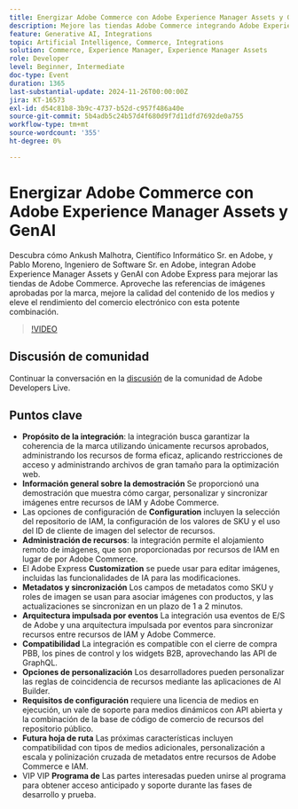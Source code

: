 ```yaml
---
title: Energizar Adobe Commerce con Adobe Experience Manager Assets y GenAI
description: Mejore las tiendas Adobe Commerce integrando Adobe Experience Manager Assets y GenAI con Adobe Express para aprovechar las referencias de imágenes aprobadas por la marca, mejorar la calidad del contenido de los medios y aumentar el rendimiento del comercio electrónico.
feature: Generative AI, Integrations
topic: Artificial Intelligence, Commerce, Integrations
solution: Commerce, Experience Manager, Experience Manager Assets
role: Developer
level: Beginner, Intermediate
doc-type: Event
duration: 1365
last-substantial-update: 2024-11-26T00:00:00Z
jira: KT-16573
exl-id: d54c81b8-3b9c-4737-b52d-c957f486a40e
source-git-commit: 5b4adb5c24b57d4f680d9f7d11dfd7692de0a755
workflow-type: tm+mt
source-wordcount: '355'
ht-degree: 0%

---
```


# Energizar Adobe Commerce con Adobe Experience Manager Assets y GenAI

Descubra cómo Ankush Malhotra, Científico Informático Sr. en Adobe, y Pablo Moreno, Ingeniero de Software Sr. en Adobe, integran Adobe Experience Manager Assets y GenAI con Adobe Express para mejorar las tiendas de Adobe Commerce. Aproveche las referencias de imágenes aprobadas por la marca, mejore la calidad del contenido de los medios y eleve el rendimiento del comercio electrónico con esta potente combinación.

>[!VIDEO](https://video.tv.adobe.com/v/3440400/?learn=on&enablevpops)

## Discusión de comunidad

Continuar la conversación en la [discusión](https://adobe.ly/40CS6CP) de la comunidad de Adobe Developers Live.

## Puntos clave

* **Propósito de la integración**: la integración busca garantizar la coherencia de la marca utilizando únicamente recursos aprobados, administrando los recursos de forma eficaz, aplicando restricciones de acceso y administrando archivos de gran tamaño para la optimización web.
* **Información general sobre la demostración** Se proporcionó una demostración que muestra cómo cargar, personalizar y sincronizar imágenes entre recursos de IAM y Adobe Commerce.
* Las opciones de configuración de **Configuration** incluyen la selección del repositorio de IAM, la configuración de los valores de SKU y el uso del ID de cliente de imagen del selector de recursos.
* **Administración de recursos**: la integración permite el alojamiento remoto de imágenes, que son proporcionadas por recursos de IAM en lugar de por Adobe Commerce.
* El Adobe Express **Customization** se puede usar para editar imágenes, incluidas las funcionalidades de IA para las modificaciones.
* **Metadatos y sincronización** Los campos de metadatos como SKU y roles de imagen se usan para asociar imágenes con productos, y las actualizaciones se sincronizan en un plazo de 1 a 2 minutos.
* **Arquitectura impulsada por eventos** La integración usa eventos de E/S de Adobe y una arquitectura impulsada por eventos para sincronizar recursos entre recursos de IAM y Adobe Commerce.
* **Compatibilidad** La integración es compatible con el cierre de compra PBB, los pines de control y los widgets B2B, aprovechando las API de GraphQL.
* **Opciones de personalización** Los desarrolladores pueden personalizar las reglas de coincidencia de recursos mediante las aplicaciones de AI Builder.
* **Requisitos de configuración** requiere una licencia de medios en ejecución, un vale de soporte para medios dinámicos con API abierta y la combinación de la base de código de comercio de recursos del repositorio público.
* **Futura hoja de ruta** Las próximas características incluyen compatibilidad con tipos de medios adicionales, personalización a escala y polinización cruzada de metadatos entre recursos de Adobe Commerce e IAM.
* VIP VIP **Programa de** Las partes interesadas pueden unirse al programa para obtener acceso anticipado y soporte durante las fases de desarrollo y prueba.
